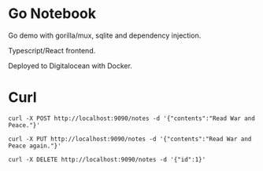 # Go Notebook

Go demo with gorilla/mux, sqlite and dependency injection.

Typescript/React frontend.

Deployed to Digitalocean with Docker.

# Curl

```
curl -X POST http://localhost:9090/notes -d '{"contents":"Read War and Peace."}'

curl -X PUT http://localhost:9090/notes -d '{"contents":"Read War and Peace again."}'

curl -X DELETE http://localhost:9090/notes -d '{"id":1}'
```
